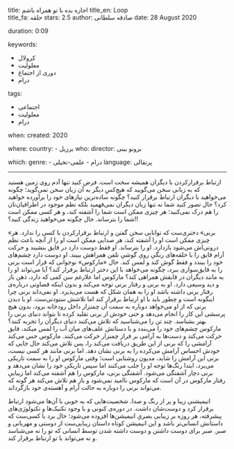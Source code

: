 
title: اجازه بده با تو همراه باشم
title_en: Loop  
title_fa: حلقه 
stars: 2.5
author: صادقه سلطانی
date: 28 August 2020

duration: 0:09

keywords:
  - کرولال
  - معلولیت
  - دوری از اجتماع 
  - درام

tags:
  - اجتماعی
  - معلولیت 
  - درام  

when:
  created: 2020

where:
  country:
    - برزیل
who:
  director: برونو بینی

which:
  genre:
    - درام
    - علمی-تخیلی
  language: پرتقالی

---

ارتباط برقرارکردن با دیگران همیشه سخت است. فرض کنید تنها آدم روی زمین هستید که به زبانی سخن می‌گویید که هیچ‌کسِ دیگر به آن زبان سخن نمی‌گوید؛ چگونه می‌خواهید با دیگران ارتباط برقرار کنید؟ چگونه ساده‌ترین نیازهای خود را برآورده خواهید کرد؟ حال تصور کنید شما نه تنها زبان دیگران نمی‌فهمید بلکه نظم موجود در اطرافیان‌تان را هم درک نمی‌کنید؛ هر چیزی ممکن است شما را آشفته کند، و هر کسی ممکن است شما را بترساند. حال چگونه می‌خواهید زندگی کنید؟!!

«برنی» دختری‌ست که توانایی سخن گفتن و ارتباط برقرارکردن با کسی را ندارد. هر چیزی ممکن است او را آشفته کند، هر صدایی ممکن است او را از آنچه باعث نظم درونی‌اش می‌شود بازدارد. او را بترساند. او فقط دوست دارد در قایق بنشیند و حرکت آرام قایق را با حلقه‌های رنگیِ رویِ گوشیِ تلفن همراهش ببیند. او دوست دارد چشم‌های خود را ببندد و فقط گوش کند و لمس کند. حال «مارکوس» نوجوانی که قرار است برنی را به قایق‌سواری ببرد، چگونه می‌خواهد با این دختر ارتباط برقرار کند؟ آیا می‌تواند او را به مانند دیگران در قایقش همراهی کند؟ مارکوس اما علارغم سن کمی که دارد، ذهن باز و دید وسیعی دارد. او به برنی و رفتار برنی توجه می‌کند و بدون اینکه قضاوتی درباره‌ی رفتار برنی داشته باشد او را به همان شکل که هست می‌پذیرد. او نمی‌داند برنی چرا اینگونه است و چطور باید با او ارتباط برقرار کند اما تلاشش ستودنی‌ست. او با دیدن برنی که از او می‌خواهد دوباره به سمت آن چمنزار داخل رودخانه برود، بدون هیچ پرسشی این کار را انجام می‌دهد و حتی خودش از برنی تقلید کرده تا بتواند دنیای برنی را بهتر بشناسد. چند تن را می‌شناسید که تلاش می‌کنند دنیای دیگران را تجربه کنند؟ مارکوس چشم‌های خود را می‌بندد و با دستانش علف‌های میان آب را لمس میکند، قایق حرکت می‌کند و دست‌ها به آرامی بر فراز چمنزار حرکت می‌کنند. مارکوس حس می‌کند آرامشی را که برنی از این طریق دریافت می‌کند را، پس تلاش می‌کند حال جایی که خودش احساس آرامش می‌کرده را به برنی نشان دهد. اما برنی مانند هر کسی نیست، برنی این آرامش را شاید، مدیون روشنایی است؛ وقتی مارکوس او را به سمت تاریکی می‌برد، ابتدا رنگ‌ها توجه او را جلب می‌کنند اما سپس تاریکی خود را نشان می‌دهد و برنی دچار آشفتگی می‌شود. آشفتگی برنی، مارکوس را هم آشفته می‌کند اما زیباییِ رفتار مارکوس در آن است که مارکوس ناامید نمی‌شود و باز هم تلاش می‌کند هر گونه که می‌تواند برنی را دوباره به حالت آرام و آهسته‌ی خود بازگرداند.

انیمیشنی زیبا و پر از رنگ و صدا. شخصیت‌هایی که به خوبی با آن‌ها می‌شود ارتباط برقرار کرد و دوست‌شان داشت. در دوره‌ی کنونی و با وجود تکنیک‌ها و تکنولوژی‌های پیشرفته، هر روزه بر زیبایی بصریِ انیمیشن‌ها افزوده می‌شود؛ حال برد با کسی‌ست که داستانش انسانی‌تر باشد و این انیمیشن کوتاه داستان زیبایی‌ست از دوستی و مهربانی و صبر. صبر برای دوست داشتن و دوست داشته شدن توسط انسانی که تو را نه می‌شناسد و نه می‌تواند با تو ارتباط برقرار کند.